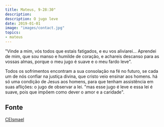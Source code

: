 ```yaml
---
title: Mateus, 9-28:30"
description: 
description: O jugo leve
date: 2019-01-01
image: "images/contact.jpg"
topics:
- mateus
---
```


"Vinde a mim, vós todos que estais fatigados, e eu vos aliviarei... Aprendei de
mim, que sou manso e humilde de coração, e achareis descanso para as vossas
almas, porque o meu jugo é suave e o meu fardo leve".

Todos os sofrimentos encontram a sua consolação na fé no futuro, se cada um de
nós confiar na justiça divina, que cristo veio ensinar aos homens. há só uma
condição de Jesus aos homens, para que tenham assistência em suas aflições: o
jugo de observar a lei. "mas esse jugo é leve e essa lei é suave, pois que
impõem como dever o amor e a caridade".

## Fonte
[CEIsmael](https://www.ceismael.com.br/download/apostila/apost1.htm#CONSOLADOR%20PROMETIDO)
